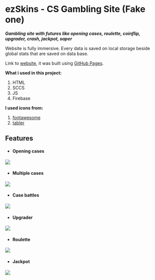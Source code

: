 # ezSkins - CS Gambling Site (Fake one)

***Gambling site with futures like opening cases, roulette, coinflip, upgrader, crash, jackpot, saper***

Website is fully immersive. Every data is saved on local storage beside global stats that are saved on data base.

Link to [website](https://ludzikk.github.io/CSGO-Gambling-Site/), it was built using [GitHub Pages](https://pages.github.com/).


**What i used in this project:**

1. HTML
2. SCCS
3. JS
4. Firebase


**I used icons from:** 

1. [fontawesome](https://fontawesome.com)
2. [tabler](https://tabler.io/admin-template)


## Features

- #### Opening cases
![](https://s4.ezgif.com/tmp/ezgif-4-24473aab55.gif)

- #### Multiple cases
![](https://s4.ezgif.com/tmp/ezgif-4-c36d16e3c5.gif)

- #### Case battles
![](https://s4.ezgif.com/tmp/ezgif-4-985d02b4bf.gif)

- #### Upgrader
![](https://s4.ezgif.com/tmp/ezgif-4-64eada8202.gif)

- #### Roulette 
![](https://s4.ezgif.com/tmp/ezgif-4-3c6844b3f9.gif)

- #### Jackpot
![](https://s4.ezgif.com/tmp/ezgif-4-325f50b8e3.gif)
